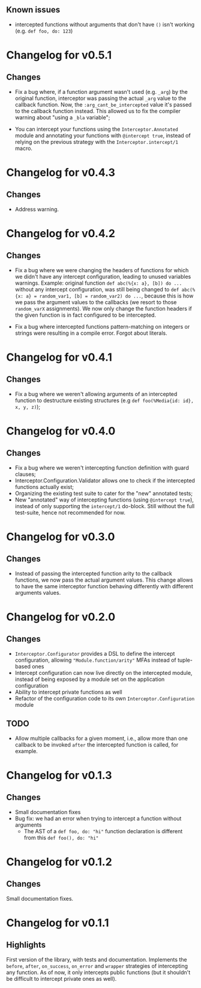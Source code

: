 ## Known issues

* intercepted functions without arguments that don't have `()` isn't working (e.g. `def foo, do: 123`)

# Changelog for v0.5.1

## Changes

* Fix a bug where, if a function argument wasn't used (e.g. `_arg`) by the original function, interceptor was passing the actual `_arg` value to the callback function. Now, the `:arg_cant_be_intercepted` value it's passed to the callback function instead. This allowed us to fix the compiler warning about "using a `_bla` variable";

* You can intercept your functions using the `Interceptor.Annotated` module and annotating your functions with `@intercept true`, instead of relying on the previous strategy with the `Interceptor.intercept/1` macro.

# Changelog for v0.4.3

## Changes

* Address warning.

# Changelog for v0.4.2

## Changes

* Fix a bug where we were changing the headers of functions for which we didn't have any intercept configuration, leading to unused variables warnings.
Example: original function `def abc(%{x: a}, [b]) do ...` without any intercept configuration, was still being changed to `def abc(%{x: a} = random_var1, [b] = random_var2) do ...`, because this is how we pass the argument values to the callbacks (we resort to those `random_varX` assignments). We now only change the function headers if the given function is in fact configured to be intercepted.

* Fix a bug where intercepted functions pattern-matching on integers or strings were resulting in a compile error. Forgot about literals.

# Changelog for v0.4.1

## Changes

* Fix a bug where we weren't allowing arguments of an intercepted function to destructure existing structures (e.g `def foo(%Media{id: id}, x, y, z)`);

# Changelog for v0.4.0

## Changes

* Fix a bug where we weren't intercepting function definition with guard clauses;
* Interceptor.Configuration.Validator allows one to check if the intercepted functions actually exist;
* Organizing the existing test suite to cater for the "new" annotated tests;
* New "annotated" way of intercepting functions (using `@intercept true`), instead of only supporting the `intercept/1` do-block. Still without the full test-suite, hence not recommended for now.

# Changelog for v0.3.0

## Changes

* Instead of passing the intercepted function arity to the callback functions, we now pass the actual argument values.
This change allows to have the same interceptor function behaving differently with different arguments values.

# Changelog for v0.2.0

## Changes

* `Interceptor.Configurator` provides a DSL to define the intercept configuration, allowing `"Module.function/arity"` MFAs instead of tuple-based ones
* Intercept configuration can now live directly on the intercepted module, instead of being exposed by a module set on the application configuration
* Ability to intercept private functions as well
* Refactor of the configuration code to its own `Interceptor.Configuration` module

## TODO

* Allow multiple callbacks for a given moment, i.e., allow more than one callback to be invoked `after` the intercepted function is called, for example.

# Changelog for v0.1.3

## Changes

* Small documentation fixes
* Bug fix: we had an error when trying to intercept a function without arguments
    - The AST of a `def foo, do: "hi"` function declaration is different from this `def foo(), do: "hi"`

# Changelog for v0.1.2

## Changes

Small documentation fixes.

# Changelog for v0.1.1

## Highlights

First version of the library, with tests and documentation. Implements the
`before`, `after`, `on_success`, `on_error` and `wrapper` strategies of
intercepting any function. As of now, it only intercepts public functions (but
it shouldn't be difficult to intercept private ones as well).
